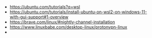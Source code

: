- https://ubuntu.com/tutorials?q=wsl
- https://ubuntu.com/tutorials/install-ubuntu-on-wsl2-on-windows-11-with-gui-support#1-overview
- https://brave.com/linux/#nightly-channel-installation
- https://www.linuxbabe.com/desktop-linux/protonvpn-linux
-